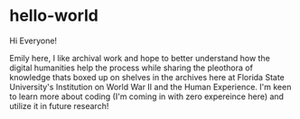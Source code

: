 # hello-world

Hi Everyone!

Emily here, I like archival work and hope to better understand how the digital humanities help the process while sharing the pleothora of knowledge thats boxed up on shelves in the archives here at Florida State University's Institution on World War II and the Human Experience. I'm keen to learn more about coding (I'm coming in with zero expereince here) and utilize it in future research!
